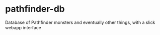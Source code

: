 # pathfinder-db
Database of Pathfinder monsters and eventually other things, with a slick webapp interface
